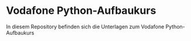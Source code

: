 # Vodafone Python-Aufbaukurs

In diesem Repository befinden sich die Unterlagen zum Vodafone Python-Aufbaukurs
